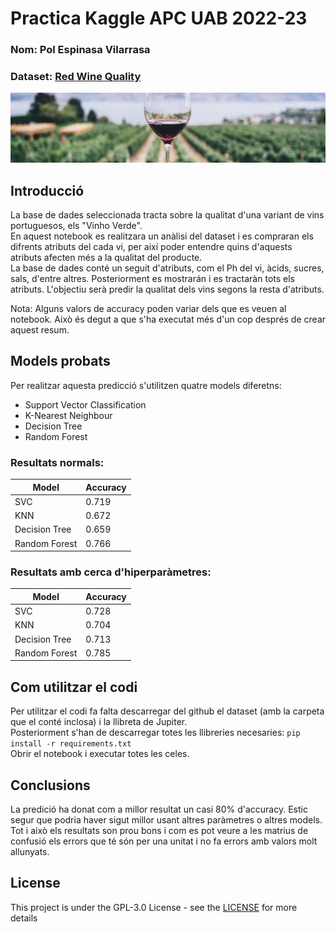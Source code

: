 # Practica Kaggle APC UAB 2022-23

### Nom: Pol Espinasa Vilarrasa  
### Dataset: [Red Wine Quality](https://www.kaggle.com/datasets/uciml/red-wine-quality-cortez-et-al-2009)
![Wine](extres/wine.jpg)


## Introducció
La base de dades seleccionada tracta sobre la qualitat d'una variant de vins portuguesos, els "Vinho Verde".  
En aquest notebook es realitzara un anàlisi del dataset i es compraran els difrents atributs del cada vi, per així poder entendre quins d'aquests atributs afecten més a la qualitat del producte.  
La base de dades conté un seguit d'atributs, com el Ph del vi, àcids, sucres, sals, d'entre altres. Posteriorment es mostrarán i es tractaràn tots els atributs.
L'objectiu serà predir la qualitat dels vins segons la resta d'atributs.  

Nota: Alguns valors de accuracy poden variar dels que es veuen al notebook. Això és degut a que s'ha executat més d'un cop després de crear aquest resum.
## Models probats

Per realitzar aquesta predicció s'utilitzen quatre models diferetns:  
- Support Vector Classification
- K-Nearest Neighbour
- Decision Tree
- Random Forest


### Resultats normals: 

|     Model     | Accuracy |
| -- | -- |
|      SVC      |  0.719   |
|      KNN      |  0.672   |
| Decision Tree |  0.659   |
| Random Forest |  0.766   |

### Resultats amb cerca d'hiperparàmetres:

|     Model     | Accuracy |
| -- | -- |
|      SVC      |  0.728   |
|      KNN      |  0.704   |
| Decision Tree |  0.713   |
| Random Forest |  0.785   |

## Com utilitzar el codi

Per utilitzar el codi fa falta descarregar del github el dataset (amb la carpeta que el conté inclosa) i la llibreta de Jupiter.  
Posteriorment s'han de descarregar totes les llibreries necesaries: ```pip install -r requirements.txt```  
Obrir el notebook i executar totes les celes.

## Conclusions
La predició ha donat com a millor resultat un casi 80% d'accuracy. Estic segur que podria haver sigut millor usant altres paràmetres o altres models. Tot i això els resultats son prou bons i com es pot veure a les matrius de confusió els errors que té són per una unitat i no fa errors amb valors molt allunyats.

## License
This project is under the GPL-3.0 License - see the [LICENSE](LICENSE) for more details
